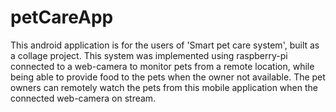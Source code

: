 # petCareApp
This android application is for the users of 'Smart pet care system', built as a collage project.
This system was implemented using raspberry-pi connected to a web-camera to monitor pets from a remote location, while being able to provide food to the pets when the owner not available. The pet owners can remotely watch the pets from this mobile application when the connected web-camera on stream. 


